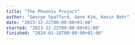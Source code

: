 ```yaml
---
title: "The Phoenix Project"
author: "George Spafford, Gene Kim, Kevin Behr"
date: "2023-12-22T00:00:00+01:00"
started: "2023-12-22T00:00:00+01:00"
finished: "2024-01-18T00:00:00+01:00"
---
```

